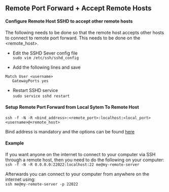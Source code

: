 ## Remote Port Forward + Accept Remote Hosts

#### Configure Remote Host SSHD to accept other remote hosts

The following needs to be done so that the remote host accepts other hosts to connect to remote port forward. This needs to be done on the <remote_host>.

* Edit the SSHD Sever config file   
`sudo vim /etc/ssh/sshd_config`

* Add the following lines and save
```
Match User <username>
   GatewayPorts yes
```

* Restart SSHD service  
`sudo service sshd restart`


#### Setup Remote Port Forward from Local Sytem To Remote Host

`ssh -f -N -R <bind_address>:<remote_port>:localhost:<local_port> <username>@<remote_host>`

Bind address is mandatory and the options can be found [here](https://superuser.com/questions/588591/how-to-make-ssh-tunnel-open-to-public)

#### Example

If you want anyone on the internet to connect to your computer via SSH through a remote host, then you need to do the following on your computer:  
`ssh -f -N -R 0.0.0.0:22022:localhost:22 me@my-remote-server`

Afterwards you can connect to your computer from anywhere on the internet using:  
`ssh me@my-remote-server -p 22022`
